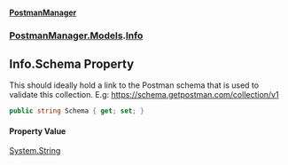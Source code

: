 #### [PostmanManager](PostmanManager.md 'PostmanManager')
### [PostmanManager.Models](PostmanManager.md#PostmanManager.Models 'PostmanManager.Models').[Info](PostmanManager.md#PostmanManager.Models.Info 'PostmanManager.Models.Info')

## Info.Schema Property

This should ideally hold a link to the Postman schema 
that is used to validate this collection. 
E.g: https://schema.getpostman.com/collection/v1

```csharp
public string Schema { get; set; }
```

#### Property Value
[System.String](https://docs.microsoft.com/en-us/dotnet/api/System.String 'System.String')
